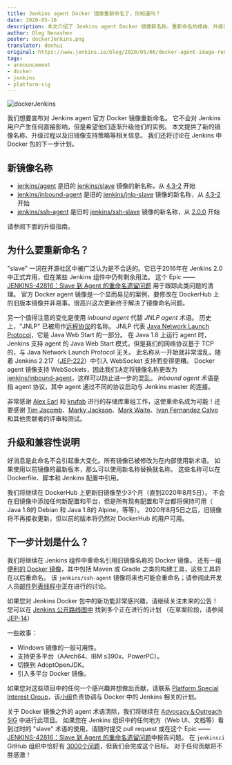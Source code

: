 ```yaml
---
title: Jenkins agent Docker 镜像重新命名了，你知道吗？
date: 2020-05-18
description: 本文介绍了 Jenkins agent Docker 镜像新名称、重新命名的缘由、升级说明以及下一步计划
author: Oleg Nenashev
poster: dockerJenkins.png 
translator: donhui  
original: https://www.jenkins.io/blog/2020/05/06/docker-agent-image-renaming/
tags:
- announcement  
- docker  
- jenkins  
- platform-sig
---
```


![dockerJenkins](dockerJenkins.png)

我们想要宣布对 Jenkins agent 官方 Docker 镜像重新命名。
它不会对 Jenkins 用户产生任何直接影响，但是希望他们逐渐升级他们的实例。
本文提供了新的镜像名称、升级过程以及旧镜像支持策略等相关信息。
我们还将讨论在 Jenkins 中 Docker 包的下一步计划。

## 新镜像名称

* [jenkins/agent](https://hub.docker.com/r/jenkins/agent) 是旧的 [jenkins/slave](https://hub.docker.com/r/jenkins/slave) 镜像的新名称，从 [4.3-2](https://github.com/jenkinsci/docker-agent/releases/tag/4.3-2) 开始
* [jenkins/inbound-agent](https://hub.docker.com/r/jenkins/inbound-agent) 是旧的 [jenkins/jnlp-slave](https://hub.docker.com/r/jenkins/jnlp-slave) 镜像的新名称，从 [4.3-2](https://github.com/jenkinsci/docker-inbound-agent/releases/tag/4.3-2) 开始
* [jenkins/ssh-agent](https://hub.docker.com/r/jenkins/ssh-agent) 是旧的 [jenkins/ssh-slave](https://hub.docker.com/r/jenkins/ssh-slave) 镜像的新名称，从 [2.0.0](https://github.com/jenkinsci/docker-ssh-agent/releases/tag/2.0.0) 开始

请参阅下面的升级指南。

## 为什么要重新命名？

"slave" 一词在开源社区中被广泛认为是不合适的。它已于2016年在 Jenkins 2.0中正式弃用，但在某些 Jenkins 组件中仍有剩余用法。
这个 Epic —— [JENKINS-42816：Slave 到 Agent 的重命名遗留问题](https://issues.jenkins-ci.org/browse/JENKINS-42816) 用于跟踪此类问题的清理。
官方 Docker agent 镜像是一个显而易见的案例，要修改在 DockerHub 上的旧版本镜像并非易事。很高兴这次更新终于解决了镜像命名问题。

另一个值得注意的变化是使用 *inbound agent* 代替 *JNLP agent* 术语。
历史上，"JNLP" 已被用作[远程协议](https://github.com/jenkinsci/remoting/blob/master/docs/protocols.md)的名称。
JNLP 代表 [Java Network Launch Protocol](https://en.wikipedia.org/wiki/Java_Web_Start#Java_Network_Launching_Protocol_(JNLP))，它是 Java Web Start 的一部分。
在 Java 1.8 上运行 agent 时，Jenkins 支持 agent 的 Java Web Start 模式，但是我们的网络协议基于 TCP 的，与 Java Network Launch Protocol 无关。
此名称从一开始就非常混乱，随着 Jenkins 2.217（[JEP-222](https://github.com/jenkinsci/jep/blob/master/jep/222/README.adoc)）中引入 WebSocket 支持而变得更糟。
Docker agent 镜像支持 WebSockets，因此我们决定将镜像名称更改为 [jenkins/inbound-agent](https://hub.docker.com/r/jenkins/inbound-agent)，这样可以防止进一步的混乱。
*Inbound agent* 术语是指 agent 协议，其中 agent 通过不同的协议启动与 Jenkins master 的连接。

非常感谢 [Alex Earl](https://www.jenkins.io/blog/authors/slide_o_mix/) 和 [krufab](https://github.com/krufab) 进行的存储库重组工作，这使重命名成为可能！还要感谢 [Tim Jacomb](https://www.jenkins.io/blog/authors/timja/)、[Marky Jackson](https://www.jenkins.io/blog/authors/markyjackson-taulia/)、[Mark Waite](https://www.jenkins.io/blog/authors/markewaite)、[Ivan Fernandez Calvo](https://github.com/kuisathaverat) 和其他贡献者的评审和测试。

## 升级和兼容性说明

好消息是此命名不会引起重大变化。所有镜像已被修改为在内部使用新术语。
如果使用以前镜像的最新版本，那么可以使用新名称替换就名称。
这些名称可以在 Dockerfile、脚本和 Jenkins 配置中引用。

我们将继续在 DockerHub 上更新旧镜像至少3个月（直到2020年8月5日）。
不会在旧镜像中添加任何新配置和平台，但是所有现有配置和平台都将保持可用（ Java 1.8的 Debian 和 Java 1.8的 Alpine，等等）。
2020年8月5日之后，旧镜像将不再接收更新，但以前的版本将仍然对 DockerHub 的用户可用。

## 下一步计划是什么？

我们将继续在 Jenkins 组件中重命名引用旧镜像名称的 Docker 镜像。
还有一组[便利的 Docker 镜像](https://github.com/jenkinsci/jnlp-agents)，其中包括 Maven 或 Gradle 之类的构建工具，这些工具将在以后重命名。
该 `jenkins/ssh-agent` 镜像将来也可能会重命名；请参阅此开发人员[邮件列表线程中](https://groups.google.com/forum/#!msg/jenkinsci-dev/oxD-Hd_7l9k/WAbvqD-wEQAJ)正在进行的讨论。

如果您对 Jenkins Docker 包中的新功能非常感兴趣，请继续关注未来的公告！
您可以在 [Jenkins 公开路线图中](https://www.jenkins.io/project/roadmap/) 找到多个正在进行的计划 （在草案阶段，请参阅 [JEP-14](https://github.com/jenkinsci/jep/blob/master/jep/14/README.adoc)）

一些故事： 

* Windows 镜像的一般可用性。
* 支持更多平台（AArch64、IBM s390x、PowerPC）。
* 切换到 AdoptOpenJDK。
* 引入多平台 Docker 镜像。

如果您对这些项目中的任何一个感兴趣并想做出贡献，请联系 [Platform Special Interest Group](https://www.jenkins.io/sigs/platform)，该[小组](https://www.jenkins.io/sigs/platform)负责协调与 Docker 中的 Jenkins 相关的计划。

关于 Docker 镜像之外的 agent 术语清除，我们将继续在 [Advocacy＆Outreach SIG](https://www.jenkins.io/sigs/advocacy-and-outreach) 中进行此项目。
如果您在 Jenkins 组织中的任何地方（Web UI、文档等）看到过时的 "slave" 术语的使用，请随时提交 pull request 或在这个 Epic —— [JENKINS-42816：Slave 到 Agent 的重命名遗留问题](https://issues.jenkins-ci.org/browse/JENKINS-42816)中报告问题。
在 `jenkinsci` GitHub 组织中恰好有 [3000个问题](https://github.com/search?q=org%3Ajenkinsci+slave&type=Code)，但我们会完成这个目标。
对于任何贡献将不胜感激！
